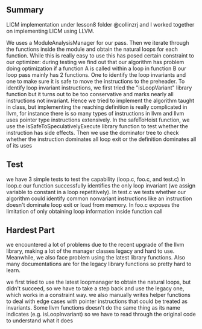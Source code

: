 ## Summary
LICM implementation under lesson8 folder
@collinzrj and I worked together on implementing LICM using LLVM.

We uses a ModuleAnalysisManager for our pass. Then we iterate through the functions inside the module and obtain the natural loops for each function. While this is really easy to use this has posed certain constraint to our optimizer: during testing we find out that our algorithm has problem doing optimization if a function A is called within a loop in function B
our loop pass mainly has 2 functions. One to identify the loop invariants and one to make sure it is safe to move the instructions to the preheader.
To identify loop invariant instructions, we first tried the "isLoopVariant" library function but it turns out to be too conservative and marks nearly all instructions not invariant. Hence we tried to implement the algorithm taught in class, but implementing the reaching definition is really complicated in llvm, for instance there is so many types of instructions in llvm and llvm uses pointer type instructions extensively.
In the safeToHoist function, we use the isSafeToSpeculativelyExecute library function to test whether the instruction has side effects. Then we use the dominator tree to check whether the instruction dominates all loop exit or the definition dominates all of its uses

## Test
we have 3 simple tests to test the capability (loop.c, foo.c, and test.c) In loop.c our function successfully identifies the only loop invariant (we assign variable to constant in a loop repetitively). In test.c we tests whether our algorithm could identify common nonvariant instructions like an instruction doesn't dominate loop exit or load from memory. In foo.c exposes the limitation of only obtaining loop information inside function call

## Hardest Part
we encountered a lot of problems due to the recent upgrade of the llvm library, making a lot of the manager classes legacy and hard to use. Meanwhile, we also face problem using the latest library functions. Also many documentations are for the legacy library functions so pretty hard to learn.

we first tried to use the latest loopmanager to obtain the natural loops, but didn't succeed, so we have to take a step back and use the legacy one, which works in a constraint way.
we also manually writes helper functions to deal with edge cases with pointer instructions that could be treated as invariants.
Some llvm functions doesn't do the same thing as its name indicates (e.g. isLoopInvariant) so we have to read through the original code to understand what it does